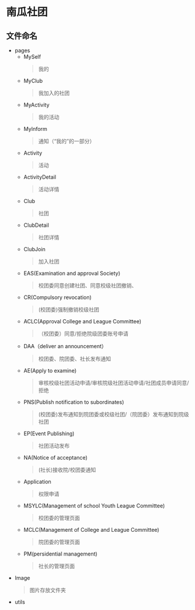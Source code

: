 # 南瓜社团
## 文件命名
* pages
  * MySelf
    > 我的
  * MyClub
    > 我加入的社团
  * MyActivity
    > 我的活动
  * Mylnform
    > 通知（“我的”的一部分）
  * Activity
    > 活动
  * ActivityDetail
    > 活动详情
  * Club
    > 社团
  * ClubDetail
    > 社团详情
  * ClubJoin
    > 加入社团
  * EAS(Examination and approval Society)
    >校团委同意创建社团、同意校级社团撤销、
  * CR(Compulsory revocation)
    >(校团委)强制撤销校级社团
  * ACLC(Approval College and League Committee)
    >（校团委）同意/拒绝院级团委账号申请
  * DAA（deliver an announcement）
    >校团委、院团委、社长发布通知
  * AE(Apply to examine)
    >审核校级社团活动申请/审核院级社团活动申请/社团成员申请同意/拒绝
  * PNS(Publish notification to subordinates)
    >(校团委)发布通知到院团委或校级社团/（院团委）发布通知到院级社团
  * EP(Event Publishing)
    >社团活动发布
  * NA(Notice of acceptance)
    >(社长)接收院/校团委通知
  * Application
    >权限申请
  * MSYLC(Management of school Youth League Committee)
    >校团委的管理页面
  * MCLC(Management of College and League Committee)
    >院团委的管理页面
  * PM(persidential management)
    >社长的管理页面
* Image
  > 图片存放文件夹
* utils
